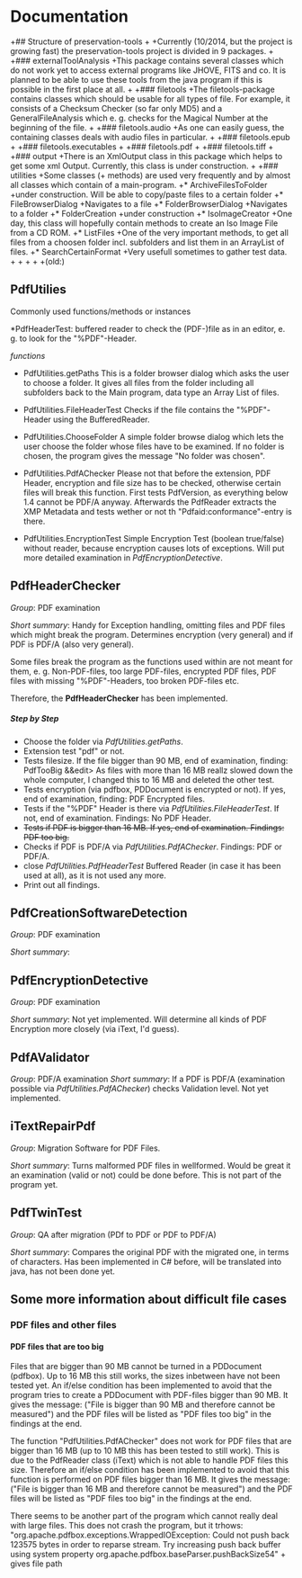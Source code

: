 
# Documentation


+## Structure of preservation-tools
+
+Currently (10/2014, but the project is growing fast) the preservation-tools project is divided in 9 packages.
+
+### externalToolAnalysis
+This package contains several classes which do not work yet to access external programs like JHOVE, FITS and co. It is planned to be able to use these tools from the java program if this is possible in the first place at all.
+
+### filetools
+The filetools-package contains classes which should be usable for all types of file. For example, it consists of a Checksum Checker (so far only MD5) and a GeneralFileAnalysis which e. g. checks for the Magical Number at the beginning of the file.
+
+### filetools.audio
+As one can easily guess, the containing classes deals with audio files in particular.
+
+### filetools.epub
+
+### filetools.executables
+
+### filetools.pdf
+
+### filetools.tiff
+
+### output
+There is an XmlOutput class in this package which helps to get some xml Output. Currently, this class is under construction.
+
+### utilities
+Some classes (+ methods) are used very frequently and by almost all classes which contain of a main-program.
+* ArchiveFilesToFolder
+under construction. Will be able to copy/paste files to a certain folder
+* FileBrowserDialog
+Navigates to a file
+* FolderBrowserDialog
+Navigates to a folder
+* FolderCreation
+under construction
+* IsoImageCreator
+One day, this class will hopefully contain methods to create an Iso Image File from a CD ROM.
+* ListFiles
+One of the very important methods, to get all files from a choosen folder incl. subfolders and list them in an ArrayList of files.
+* SearchCertainFormat
+Very usefull sometimes to gather test data.
+
+
+
+
+(old:)

## PdfUtilies

Commonly used functions/methods or instances

*PdfHeaderTest: buffered reader to check the (PDF-)file as in an editor, e. g. to look for the "%PDF"-Header.

*functions*
* PdfUtilities.getPaths
This is a folder browser dialog which asks the user to choose a folder. It gives all files from the folder including all subfolders back to the Main program, data type an Array List of files.

* PdfUtilities.FileHeaderTest
Checks if the file contains the "%PDF"-Header using the BufferedReader.

* PdfUtilities.ChooseFolder
A simple folder browse dialog which lets the user choose the folder whose files have to be examined.
If no folder is chosen, the program gives the message "No folder was chosen".

* PdfUtilities.PdfAChecker
Please not that before the extension, PDF Header, encryption and file size has to be checked, otherwise certain files will break this function.
First tests PdfVersion, as everything below 1.4 cannot be PDF/A anyway.
Afterwards the PdfReader extracts the XMP Metadata and tests wether or not th "Pdfaid:conformance"-entry is there.

* PdfUtilities.EncryptionTest
Simple Encryption Test (boolean true/false) without reader, because encryption causes lots of exceptions.
Will put more detailed examination in *PdfEncryptionDetective*.
	  

## PdfHeaderChecker

*Group*: PDF examination

*Short summary*: Handy for Exception handling, omitting files and PDF files which might break the program. Determines encryption (very general) and if PDF is PDF/A (also very general).

Some files break the program as the functions used within are not meant for them, e. g. Non-PDF-files, too large PDF-files, encrypted PDF files, PDF files with missing "%PDF"-Headers, too broken PDF-files etc.

Therefore, the **PdfHeaderChecker** has been implemented.

##### Step by Step
* Choose the folder via *PdfUtilities.getPaths*. 
* Extension test "pdf" or not.
* Tests filesize. If the file bigger than 90 MB, end of examination, finding: PdfTooBig  &&edit> As files with more than 16 MB reallz slowed down the whole computer, I changed this to 16 MB and deleted the other test.
* Tests encryption (via pdfbox, PDDocument is encrypted or not). If yes, end of examination, finding: PDF Encrypted files.
* Tests if the "%PDF" Header is there via *PdfUtilities.FileHeaderTest*. If not, end of examination. Findings: No PDF Header.
* ~~Tests if PDF is bigger than 16 MB. If yes, end of examination. Findings: PDF too big.~~
* Checks if PDF is PDF/A via *PdfUtilities.PdfAChecker*. Findings: PDF or PDF/A.
* close *PdfUtilities.PdfHeaderTest* Buffered Reader (in case it has been used at all), as it is not used any more.
* Print out all findings.

## PdfCreationSoftwareDetection

*Group*: PDF examination

*Short summary*: 

## PdfEncryptionDetective

*Group*: PDF examination

*Short summary*: Not yet implemented. Will determine all kinds of PDF Encryption more closely (via iText, I'd guess).

## PdfAValidator

*Group*: PDF/A examination
*Short summary*: If a PDF is PDF/A (examination possible via *PdfUtilities.PdfAChecker*) checks Validation level. Not yet implemented.

##  iTextRepairPdf

*Group*: Migration Software for PDF Files.

*Short summary*: Turns malformed PDF files in wellformed. Would be great it an examination (valid or not) could be done before. This is not part of the program yet.

## PdfTwinTest

*Group*: QA after migration (PDf to PDF or PDF to PDF/A)

*Short summary*: Compares the original PDF with the migrated one, in terms of characters. Has been implemented in C# before, will be translated into java, has not been done yet.

## Some more information about difficult file cases

### PDF files and other files

#### PDF files that are too big

Files that are bigger than 90 MB cannot be turned in a PDDocument (pdfbox). Up to 16 MB this still works, the sizes inbetween have not been tested yet.
An if/else condition has been implemented to avoid that the program tries to create a PDDocument with PDF-files bigger than 90 MB. It gives the message: ("File is bigger than 90 MB and therefore cannot be measured") and the PDF files will be listed as "PDF files too big" in the findings at the end.

The function "PdfUtilities.PdfAChecker" does not work for PDF files that are bigger than 16 MB (up to 10 MB this has been tested to still work). This is due to the PdfReader class (iText) which is not able to handle PDF files this size.
Therefore an if/else condition has been implemented to avoid that this function is performed on PDF files bigger than 16 MB. It gives the message: ("File is bigger than 16 MB and therefore cannot be measured") and the PDF files will be listed as "PDF files too big" in the findings at the end.

There seems to be another part of the program which cannot really deal with large files. This does not crash the program, but it trhows:
"org.apache.pdfbox.exceptions.WrappedIOException: Could not push back 123575 bytes in order to reparse stream. Try increasing push back buffer using system property org.apache.pdfbox.baseParser.pushBackSize54" + gives file path
